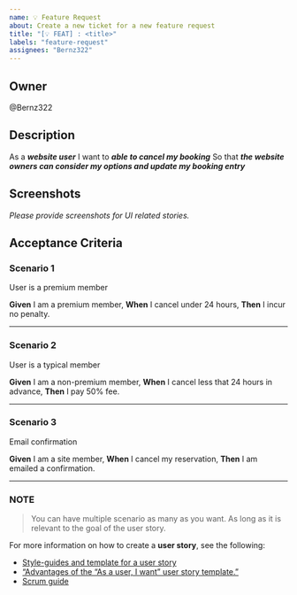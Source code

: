 ```yaml
---
name: 💡 Feature Request
about: Create a new ticket for a new feature request
title: "[💡 FEAT] : <title>"
labels: "feature-request"
assignees: "Bernz322"
---
```


## **Owner**

@Bernz322

## **Description**

As a **_website user_**
I want to **_able to cancel my booking_**
So that **_the website owners can consider my options and update my booking entry_**

## **Screenshots**

_Please provide screenshots for UI related stories._

## **Acceptance Criteria**

### **Scenario 1**

User is a premium member

**Given** I am a premium member,
**When** I cancel under 24 hours,
**Then** I incur no penalty.

---

### **Scenario 2**

User is a typical member

**Given** I am a non-premium member,
**When** I cancel less that 24 hours in advance,
**Then** I pay 50% fee.

---

### **Scenario 3**

Email confirmation

**Given** I am a site member,
**When** I cancel my reservation,
**Then** I am emailed a confirmation.

---

### **NOTE**

> You can have multiple scenario as many as you want. As long as it is relevant to the goal of the user story.

For more information on how to create a **user story**, see the following:

- [Style-guides and template for a user story](https://github.com/AlphaFounders/style-guide/blob/master/agile-user-story.md)
- [“Advantages of the “As a user, I want” user story template.”](http://www.mountaingoatsoftware.com/blog/advantages-of-the-as-a-user-i-want-user-story-template)
- [Scrum guide](http://scrumguides.org/scrum-guide.html)
